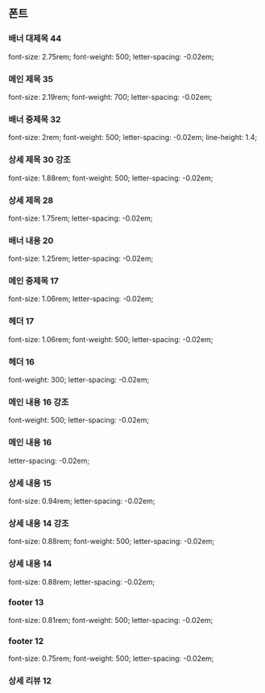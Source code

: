 ## 폰트

### 배너 대제목 44
font-size: 2.75rem; font-weight: 500; letter-spacing: -0.02em;
### 메인 제목 35
font-size: 2.19rem; font-weight: 700; letter-spacing: -0.02em;
### 배너 중제목 32
font-size: 2rem; font-weight: 500; letter-spacing: -0.02em; line-height: 1.4;
### 상세 제목 30 강조
font-size: 1.88rem; font-weight: 500; letter-spacing: -0.02em;
### 상세 제목 28
font-size: 1.75rem; letter-spacing: -0.02em;
### 배너 내용 20
font-size: 1.25rem; letter-spacing: -0.02em;
### 메인 중제목 17
font-size: 1.06rem; letter-spacing: -0.02em;
### 헤더 17
font-size: 1.06rem; font-weight: 500; letter-spacing: -0.02em;
### 헤더 16
font-weight: 300; letter-spacing: -0.02em;
### 메인 내용 16 강조
font-weight: 500; letter-spacing: -0.02em;
### 메인 내용 16
letter-spacing: -0.02em;
### 상세 내용 15
font-size: 0.94rem; letter-spacing: -0.02em;
### 상세 내용 14 강조
font-size: 0.88rem; font-weight: 500; letter-spacing: -0.02em;
### 상세 내용 14
font-size: 0.88rem; letter-spacing: -0.02em;
### footer 13
font-size: 0.81rem; font-weight: 500; letter-spacing: -0.02em;
### footer 12
font-size: 0.75rem; font-weight: 500; letter-spacing: -0.02em;
### 상세 리뷰 12